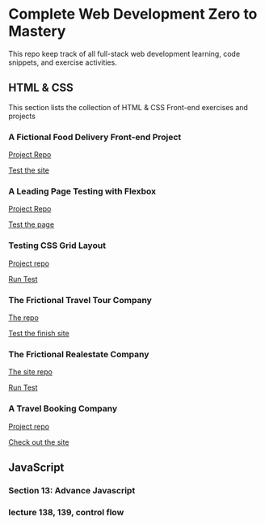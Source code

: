 # Complete Web Development Zero to Mastery 
This repo keep track of all full-stack web development learning, code snippets, and exercise activities.

## HTML & CSS
This section lists the collection of HTML & CSS Front-end exercises and projects

### A Fictional Food Delivery Front-end Project
[Project Repo](https://github.com/monksedo/omnifood)

[Test the site](https://monksedo.github.io/omnifood/)

### A Leading Page Testing with Flexbox
[Project Repo](https://github.com/monksedo/landingpage-flexbox)

[Test the page](https://monksedo.github.io/landingpage-flexbox/)

### Testing CSS Grid Layout
[Project repo](https://github.com/monksedo/glory-of-newgrid)

[Run Test](https://monksedo.github.io/glory-of-newgrid/)

### The Frictional Travel Tour Company
[The repo](https://github.com/monksedo/natours)

[Test the finish site](https://monksedo.github.io/natours/)

### The Frictional Realestate Company
[The site repo](https://github.com/monksedo/nexter)

[Run Test](https://monksedo.github.io/nexter/)

### A Travel Booking Company
[Project repo](https://github.com/monksedo/trillo)

[Check out the site](https://monksedo.github.io/trillo/)

## JavaScript

### Section 13: Advance Javascript 

### lecture 138, 139, control flow

